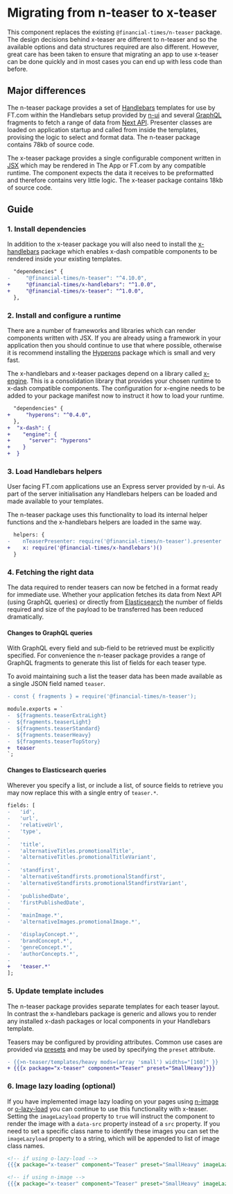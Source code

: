 # Migrating from n-teaser to x-teaser

This component replaces the existing `@financial-times/n-teaser` package. The design decisions behind x-teaser are different to n-teaser and so the available options and data structures required are also different. However, great care has been taken to ensure that migrating an app to use x-teaser can be done quickly and in most cases you can end up with less code than before.


## Major differences

The n-teaser package provides a set of [Handlebars] templates for use by FT.com within the Handlebars setup provided by [n-ui] and several [GraphQL] fragments to fetch a range of data from [Next API]. Presenter classes are loaded on application startup and called from inside the templates, provising the logic to select and format data. The n-teaser package contains 78kb of source code.

The x-teaser package provides a single configurable component written in [JSX] which may be rendered in The App or FT.com by any compatible runtime. The component expects the data it receives to be preformatted and therefore contains very little logic. The x-teaser package contains 18kb of source code.

[Handlebars]: https://handlebarsjs.com/
[n-ui]: https://github.com/Financial-Times/n-ui
[GraphQL]: https://graphql.org/
[Next API]: https://github.com/Financial-Times/next-api
[JSX]: https://jasonformat.com/wtf-is-jsx/


## Guide

### 1. Install dependencies

In addition to the x-teaser package you will also need to install the [x-handlebars] package which enables x-dash compatible components to be rendered inside your existing templates.

```diff
  "dependencies" {
-     "@financial-times/n-teaser": "^4.10.0",
+     "@financial-times/x-handlebars": "^1.0.0",
+     "@financial-times/x-teaser": "^1.0.0",
  },
```

[x-handlebars]: ../../../packages/x-handlebars

### 2. Install and configure a runtime

There are a number of frameworks and libraries which can render components written with JSX. If you are already using a framework in your application then you should continue to use that where possible, otherwise it is recommend installing the [Hyperons] package which is small and very fast.

The x-handlebars and x-teaser packages depend on a library called [x-engine]. This is a consolidation library that provides your chosen runtime to x-dash compatible components. The configuration for x-engine needs to be added to your package manifest now to instruct it how to load your runtime.

```diff
  "dependencies" {
+     "hyperons": "^0.4.0",
  },
+  "x-dash": {
+    "engine": {
+      "server": "hyperons"
+    }
+  }
```

[x-engine]: ../../../packages/x-engine
[Hyperons]: https://www.npmjs.com/package/hyperons

### 3. Load Handlebars helpers

User facing FT.com applications use an Express server provided by n-ui. As part of the server initialisation any Handlebars helpers can be loaded and made available to your templates.

The n-teaser package uses this functionality to load its internal helper functions and the x-handlebars helpers are loaded in the same way.

```diff
  helpers: {
-    nTeaserPresenter: require('@financial-times/n-teaser').presenter
+    x: require('@financial-times/x-handlebars')()
  }
```

### 4. Fetching the right data

The data required to render teasers can now be fetched in a format ready for immediate use. Whether your application fetches its data from Next API (using GraphQL queries) or directly from [Elasticsearch] the number of fields required and size of the payload to be transferred has been reduced dramatically.

[Elasticsearch]: https://github.com/Financial-Times/next-es-interface/

#### Changes to GraphQL queries

With GraphQL every field and sub-field to be retrieved must be explicitly specified. For convenience the n-teaser package provides a range of GraphQL fragments to generate this list of fields for each teaser type.

To avoid maintaining such a list the teaser data has been made available as a single JSON field named `teaser`.

```diff
- const { fragments } = require('@financial-times/n-teaser');

module.exports = `
-  ${fragments.teaserExtraLight}
-  ${fragments.teaserLight}
-  ${fragments.teaserStandard}
-  ${fragments.teaserHeavy}
-  ${fragments.teaserTopStory}
+  teaser
`;
```

#### Changes to Elasticsearch queries

Wherever you specify a list, or include a list, of source fields to retrieve you may now replace this with a single entry of `teaser.*`.

```diff
fields: [
-   'id',
-   'url',
-   'relativeUrl',
-   'type',
-
-   'title',
-   'alternativeTitles.promotionalTitle',
-   'alternativeTitles.promotionalTitleVariant',
-
-   'standfirst',
-   'alternativeStandfirsts.promotionalStandfirst',
-   'alternativeStandfirsts.promotionalStandfirstVariant',
-
-   'publishedDate',
-   'firstPublishedDate',
-
-   'mainImage.*',
-   'alternativeImages.promotionalImage.*',

-   'displayConcept.*',
-   'brandConcept.*',
-   'genreConcept.*',
-   'authorConcepts.*',
-
+   'teaser.*'
];
```

### 5. Update template includes

The n-teaser package provides separate templates for each teaser layout. In contrast the x-handlebars package is generic and allows you to render any installed x-dash packages or local components in your Handlebars template.

Teasers may be configured by providing attributes. Common use cases are provided via [presets] and may be used by specifying the `preset` attribute.

```diff
- {{>n-teaser/templates/heavy mods=(array 'small') widths="[160]" }}
+ {{{x package="x-teaser" component="Teaser" preset="SmallHeavy"}}}
```

[presets]: ../../../components/x-teaser/readme.md#presets

### 6. Image lazy loading (optional)

If you have implemented image lazy loading on your pages using [n-image] or [o-lazy-load] you can continue to use this functionality with x-teaser. Setting the `imageLazyload` property to `true` will instruct the component to render the image with a `data-src` property instead of a `src` property. If you need to set a specific class name to identify these images you can set the `imageLazyload` property to a string, which will be appended to list of image class names.

```handlebars
<!-- if using o-lazy-load -->
{{{x package="x-teaser" component="Teaser" preset="SmallHeavy" imageLazyLoad="o-lazy-load"}}}

<!-- if using n-image -->
{{{x package="x-teaser" component="Teaser" preset="SmallHeavy" imageLazyLoad="n-image--lazy-loading"}}}
```

[n-image]: https://github.com/Financial-Times/n-image
[o-lazy-load]: https://github.com/Financial-Times/o-lazy-load/
